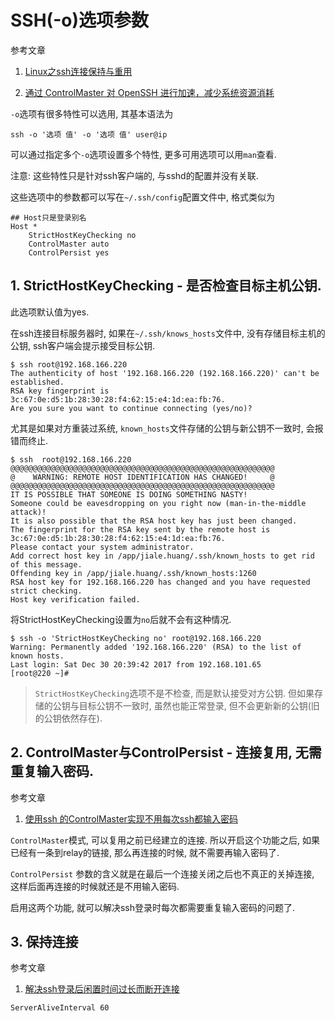 # SSH(-o)选项参数

参考文章

1. [Linux之ssh连接保持与重用](http://www.ttlsa.com/linux/linux-ssh-connection-reuse/)

2. [通过 ControlMaster 对 OpenSSH 进行加速，减少系统资源消耗](https://www.ibm.com/developerworks/community/blogs/IBMzOS/entry/20150502?lang=en)

`-o`选项有很多特性可以选用, 其基本语法为

`ssh -o '选项 值' -o '选项 值' user@ip`

可以通过指定多个`-o`选项设置多个特性, 更多可用选项可以用`man`查看.

注意: 这些特性只是针对ssh客户端的, 与sshd的配置并没有关联.

这些选项中的参数都可以写在`~/.ssh/config`配置文件中, 格式类似为

```
## Host只是登录别名
Host *
    StrictHostKeyChecking no
    ControlMaster auto
    ControlPersist yes
```

## 1. StrictHostKeyChecking - 是否检查目标主机公钥.

此选项默认值为yes.

在ssh连接目标服务器时, 如果在`~/.ssh/knows_hosts`文件中, 没有存储目标主机的公钥, ssh客户端会提示接受目标公钥. 

```
$ ssh root@192.168.166.220
The authenticity of host '192.168.166.220 (192.168.166.220)' can't be established.
RSA key fingerprint is 3c:67:0e:d5:1b:28:30:28:f4:62:15:e4:1d:ea:fb:76.
Are you sure you want to continue connecting (yes/no)? 
```

尤其是如果对方重装过系统, `known_hosts`文件存储的公钥与新公钥不一致时, 会报错而终止.

```
$ ssh  root@192.168.166.220
@@@@@@@@@@@@@@@@@@@@@@@@@@@@@@@@@@@@@@@@@@@@@@@@@@@@@@@@@@@
@    WARNING: REMOTE HOST IDENTIFICATION HAS CHANGED!     @
@@@@@@@@@@@@@@@@@@@@@@@@@@@@@@@@@@@@@@@@@@@@@@@@@@@@@@@@@@@
IT IS POSSIBLE THAT SOMEONE IS DOING SOMETHING NASTY!
Someone could be eavesdropping on you right now (man-in-the-middle attack)!
It is also possible that the RSA host key has just been changed.
The fingerprint for the RSA key sent by the remote host is
3c:67:0e:d5:1b:28:30:28:f4:62:15:e4:1d:ea:fb:76.
Please contact your system administrator.
Add correct host key in /app/jiale.huang/.ssh/known_hosts to get rid of this message.
Offending key in /app/jiale.huang/.ssh/known_hosts:1260
RSA host key for 192.168.166.220 has changed and you have requested strict checking.
Host key verification failed.
```

将StrictHostKeyChecking设置为`no`后就不会有这种情况.

```
$ ssh -o 'StrictHostKeyChecking no' root@192.168.166.220
Warning: Permanently added '192.168.166.220' (RSA) to the list of known hosts.
Last login: Sat Dec 30 20:39:42 2017 from 192.168.101.65
[root@220 ~]# 
```

> `StrictHostKeyChecking`选项不是不检查, 而是默认接受对方公钥. 但如果存储的公钥与目标公钥不一致时, 虽然也能正常登录, 但不会更新新的公钥(旧的公钥依然存在).

## 2. ControlMaster与ControlPersist - 连接复用, 无需重复输入密码.

参考文章

1. [使用ssh 的ControlMaster实现不用每次ssh都输入密码](https://www.jianshu.com/p/7e43fa159851)

`ControlMaster`模式, 可以复用之前已经建立的连接. 所以开启这个功能之后, 如果已经有一条到relay的链接, 那么再连接的时候, 就不需要再输入密码了. 

`ControlPersist` 参数的含义就是在最后一个连接关闭之后也不真正的关掉连接, 这样后面再连接的时候就还是不用输入密码. 

启用这两个功能, 就可以解决ssh登录时每次都需要重复输入密码的问题了. 

## 3. 保持连接

参考文章

1. [解决ssh登录后闲置时间过长而断开连接](https://www.cnblogs.com/wanghetao/p/3872919.html)

```
ServerAliveInterval 60
```